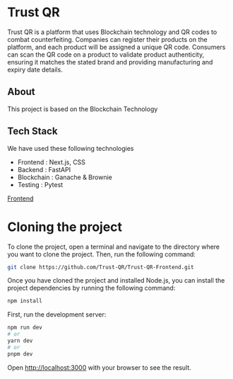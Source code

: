 # Trust QR

Trust QR is a platform that uses Blockchain technology and QR codes to combat counterfeiting. Companies can register their products on the platform, and each product will be assigned a unique QR code. Consumers can scan the QR code on a product to validate product authenticity, ensuring it matches the stated brand and providing manufacturing and expiry date details.

## About
This project is based on the Blockchain Technology

## Tech Stack
We have used these following technologies

* Frontend : Next.js, CSS
* Backend : FastAPI
* Blockchain : Ganache & Brownie
* Testing : Pytest

[Frontend](https://github.com/Trust-QR/Trust-QR-Frontend/)

# Cloning the project
To clone the project, open a terminal and navigate to the directory where you want to clone the project. Then, run the following command:
```bash
git clone https://github.com/Trust-QR/Trust-QR-Frontend.git
```

Once you have cloned the project and installed Node.js, you can install the project dependencies by running the following command:
```bash
npm install
```

First, run the development server:

```bash
npm run dev
# or
yarn dev
# or
pnpm dev
```

Open [http://localhost:3000](http://localhost:3000) with your browser to see the result.
